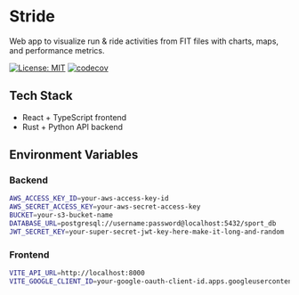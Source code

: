 # Stride

Web app to visualize run & ride activities from FIT files with charts, maps, and performance metrics.

[![License: MIT](https://img.shields.io/badge/License-MIT-yellow.svg)](https://opensource.org/licenses/MIT)
[![codecov](https://codecov.io/gh/vlegout/stride/graph/badge.svg?token=KJ5PHYJVFQ)](https://codecov.io/gh/vlegout/stride)

## Tech Stack

- React + TypeScript frontend
- Rust + Python API backend

## Environment Variables

### Backend

```bash
AWS_ACCESS_KEY_ID=your-aws-access-key-id
AWS_SECRET_ACCESS_KEY=your-aws-secret-access-key
BUCKET=your-s3-bucket-name
DATABASE_URL=postgresql://username:password@localhost:5432/sport_db
JWT_SECRET_KEY=your-super-secret-jwt-key-here-make-it-long-and-random
```

### Frontend

```bash
VITE_API_URL=http://localhost:8000
VITE_GOOGLE_CLIENT_ID=your-google-oauth-client-id.apps.googleusercontent.com
```
